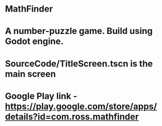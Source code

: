 # MathFinder
# A number-puzzle game. Build using Godot engine.
# SourceCode/TitleScreen.tscn is the main screen
# Google Play link - https://play.google.com/store/apps/details?id=com.ross.mathfinder
